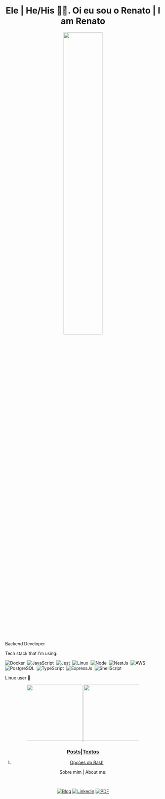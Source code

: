 <h1 align= "center"><b>Ele | He/His 🙋‍♂️. Oi eu sou o Renato | I am Renato </b></h1>
<p align="center"><img width=50% src="https://media.giphy.com/media/IThjAlJnD9WNO/giphy.gif"></p>

Backend Developer

Tech stack that I'm using:  

![Docker](https://img.shields.io/badge/-Docker-099cec?style=flat&logoColor=fff&logo=docker)&nbsp;
![JavaScript](https://img.shields.io/badge/-JavaScript-FEAE32?style=flat&logoColor=fff&logo=javascript)&nbsp;
![Jest](https://img.shields.io/badge/-jest-%23C21325?&style=flat&logo=jest&logoColor=red)&nbsp;
![Linux](https://img.shields.io/badge/-Linux-f2930d?style=flat&logoColor=fff&logo=linux)&nbsp;
![Node](https://img.shields.io/badge/-Node.js-5B9856?style=flat&logoColor=fff&logo=node.js)&nbsp;
![NestJs](https://img.shields.io/badge/-Nest.js-ea2845?style=flat&logoColor=fff&logo=nestjs)&nbsp;
![AWS](https://img.shields.io/badge/AWS%20-%23FF9900.svg?&style=flat&logo=amazon-aws&logoColor=232F3E)&nbsp; 
![PostgreSQL](https://img.shields.io/badge/-PostgreSQL-336791?style=flat&logoColor=fff&logo=postgresql)&nbsp;
![TypeScript](https://img.shields.io/badge/-TypeScript-007ACC?style=flat&logoColor=fff&logo=typescript)&nbsp;
![ExpressJs](https://img.shields.io/badge/Express.js-404D59?style=flat&logo=express&logoColor=white)&nbsp;
![ShellScript](https://img.shields.io/badge/Shell_Script-121011?style=flat&logo=gnu-bash&logoColor=white)&nbsp;

Linux user 🐧

<section style="text-align:center;">
<a href="https://github.com/renatoassis01">
  <img height="180em" src="https://github-readme-stats-eight-theta.vercel.app/api?username=renatoassis01&show_icons=true&theme=dracula&include_all_commits=true&count_private=true"/>
  <img height="180em" src="https://github-readme-stats-eight-theta.vercel.app/api/top-langs/?username=renatoassis01&layout=compact&langs_count=8&theme=dracula"/>
<section>

<div>
   <h3 align="center">Posts|Textos</h3>

   1. [Opções do Bash](https://dev.to/renatoassis01/opcoes-do-bash-40e9)
</div>

<div>
   <p align="center">Sobre mim | About me:</p><br>
   <p align="center">
       <a href="https://dev.to/renatoassis01"><img alt="Blog" src="https://img.shields.io/badge/-DEV.to-000?style=for-the-badge&logo=dev.to&logoColor=white"></a>
      <a href="https://www.linkedin.com/in/renatoassis"><img alt="Linkedin" src="https://img.shields.io/badge/-LinkedIn-blue?style=for-the-badge&logo=Linkedin&logoColor=white"></a>
     <a target="_blank" rel="noopener noreferrer" href="https://drive.google.com/file/d/1amDGaSEG0EzvFcCpQDNWKGOQelmTHb3r/view"><img alt="PDF" src="https://img.shields.io/static/v1?label=PDF&message=RESUME&color=red&style=for-the-badge&logo=adobe"></a>
   </p>
</div>



